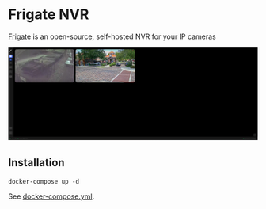 # Frigate NVR

[Frigate](https://frigate.video) is an open-source, self-hosted NVR for your IP cameras

![Frigate Interface](./image.png)

## Installation

```
docker-compose up -d
```

See [docker-compose.yml](./docker-compose.yml).
